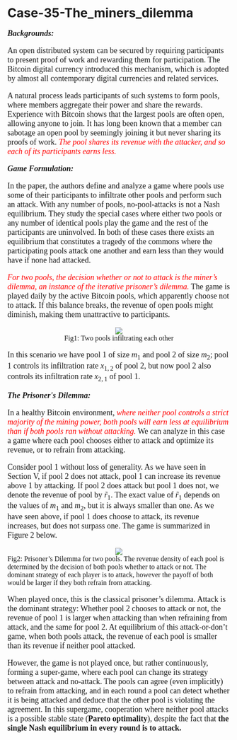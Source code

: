 # Case-35-The_miners_dilemma

<font face = Times size=4>

***Backgrounds:***

An open distributed system can be secured by requiring participants to present proof of work and rewarding them for participation. The Bitcoin digital currency introduced this mechanism, which is adopted by almost all contemporary digital currencies and related services.

A natural process leads participants of such systems to form pools, where members aggregate their power and share the rewards. Experience with Bitcoin shows that the largest pools are often open, allowing anyone to join. It has long been known that a member can sabotage an open pool by seemingly joining
it but never sharing its proofs of work. 
<font face = Times size=4 color = 'red'>
*The pool shares its revenue with the attacker, and so each of its participants earns less.* </font>

</font>

<font face = Times size=4>

***Game Formulation:***

In the paper, the authors define and analyze a game where pools use some of their participants to infiltrate other pools and perform such an attack. With any number of pools, no-pool-attacks is not a Nash equilibrium. They study the special cases where either two pools or any number of identical pools play the game and the rest of the participants are uninvolved. In both of these cases there exists an equilibrium that constitutes a tragedy of the commons where the participating pools attack one another and earn less than they would have if none had attacked. 

<font face = Times size=4 color = 'red'> *For two pools, the decision whether or not to attack is the miner’s dilemma, an instance of the iterative prisoner’s dilemma.* </font>  The game is played daily by the active Bitcoin pools, which apparently choose not to attack. If this balance breaks, the revenue of open pools might diminish, making them unattractive to participants.

</font>

<div align="center">
<a href="https://sm.ms/image/7Cpvyw3xOqQ8NoD" target="_blank"><img src="https://i.loli.net/2021/07/07/7Cpvyw3xOqQ8NoD.png" ></a>
    </div>

<font face = Times size = 3>
    <center> Fig1: Two pools infiltrating each other </center>
    </font>

<font face = Times size=4>

In this scenario we have pool 1 of size $m_{1}$ and pool 2 of size $m_{2}$; pool 1 controls its infiltration rate $x_{1,2}$ of pool 2, but now pool 2 also controls its infiltration rate $x_{2,1}$ of pool 1. 

</font>

<font face = Times size=4>

***The Prisoner's Dilemma:***

In a healthy Bitcoin environment, <font face = Times size=4 color = 'red'> 
*where neither pool controls a strict majority of the mining power, both pools will earn less at equilibrium than if both pools ran without attacking.* </font> We can analyze in this case a game where each pool chooses either to attack and optimize its revenue, or to refrain from attacking.

Consider pool 1 without loss of generality. As we have seen in Section $\mathrm{V}$, if pool 2 does not attack, pool 1 can increase its revenue above 1 by attacking. If pool 2 does attack but pool 1 does not, we denote the revenue of pool by $\tilde{r}_{1}$. The exact value of $\tilde{r}_{1}$ depends on the values of $m_{1}$ and $m_{2}$, but it is always smaller than one. As we have seen above, if pool 1 does choose to attack, its revenue increases, but does not surpass one. The game is summarized in Figure 2 below.

</font>

<div align="center">
<a href="https://sm.ms/image/ZhTag2ukHiJEp5c" target="_blank"><img src="https://i.loli.net/2021/07/07/ZhTag2ukHiJEp5c.png" ></a>
    </div>

<font face = Times size = 3>
Fig2: Prisoner’s Dilemma for two pools. The revenue density of each pool is determined by the decision of both pools whether to attack or not. The dominant strategy of each player is to attack, however the payoff of both would be larger if they both refrain from attacking.
    </font>
    
<font face = Times size=4>

When played once, this is the classical prisoner’s dilemma. Attack is the dominant strategy: Whether pool 2 chooses to attack or not, the revenue of pool 1 is larger when attacking than when refraining from attack, and the same for pool 2. At equilibrium of this attack-or-don’t game, when both pools attack, the revenue of each pool is smaller than its revenue if neither pool attacked.

However, the game is not played once, but rather continuously, forming a super-game, where each pool can change its strategy between attack and no-attack. The pools can agree (even implicitly) to refrain from attacking, and in each round a pool can detect whether it is being attacked and deduce
that the other pool is violating the agreement. In this supergame, cooperation where neither pool attacks is a possible stable state (**Pareto optimality**), despite the fact that **the single Nash equilibrium in every round is to attack.**

</font>
